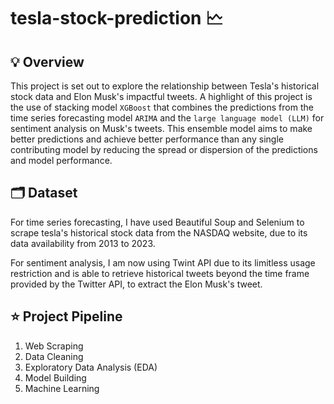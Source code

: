 # tesla-stock-prediction 🗠

## 💡 Overview
This project is set out to explore the relationship between Tesla's historical stock data and Elon Musk's impactful tweets. A highlight of this project is the use of stacking model ```XGBoost``` that combines the predictions from the time series forecasting model ```ARIMA``` and the ```large language model (LLM)``` for sentiment analysis on Musk's tweets. This ensemble model aims to make better predictions and achieve better performance than any single contributing model by reducing the spread or dispersion of the predictions and model performance.

## 🗂️ Dataset
For time series forecasting, I have used Beautiful Soup and Selenium to scrape tesla's historical stock data from the NASDAQ website, due to its data availability from 2013 to 2023.

For sentiment analysis, I am now using Twint API due to its limitless usage restriction and is able to retrieve historical tweets beyond the time frame provided by the Twitter API, to extract the Elon Musk's tweet.

## ⭐ Project Pipeline 
1. Web Scraping
2. Data Cleaning
3. Exploratory Data Analysis (EDA)
4. Model Building
5. Machine Learning



